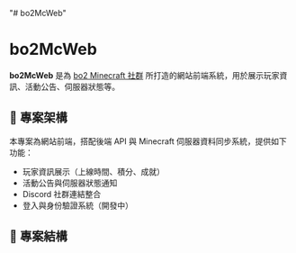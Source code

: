 ﻿"# bo2McWeb" 

# bo2McWeb

**bo2McWeb** 是為 [bo2 Minecraft 社群](https://BO2MC.bo2.tw) 所打造的網站前端系統，用於展示玩家資訊、活動公告、伺服器狀態等。

## 🔧 專案架構

本專案為網站前端，搭配後端 API 與 Minecraft 伺服器資料同步系統，提供如下功能：

- 玩家資訊展示（上線時間、積分、成就）
- 活動公告與伺服器狀態通知
- Discord 社群連結整合
- 登入與身份驗證系統（開發中）

## 📁 專案結構


